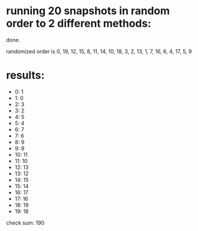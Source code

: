 # running 20 snapshots in random order to 2 different methods:

done.

randomized order is 0, 19, 12, 15, 8, 11, 14, 10, 18, 3, 2, 13, 1, 7, 16, 6, 4, 17, 5, 9

# results:

 * 0: 1
 * 1: 0
 * 2: 3
 * 3: 2
 * 4: 5
 * 5: 4
 * 6: 7
 * 7: 6
 * 8: 9
 * 9: 8
 * 10: 11
 * 11: 10
 * 12: 13
 * 13: 12
 * 14: 15
 * 15: 14
 * 16: 17
 * 17: 16
 * 18: 19
 * 19: 18

check sum: 190
